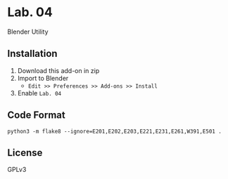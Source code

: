 # Lab. 04

Blender Utility

## Installation

1. Download this add-on in zip
1. Import to Blender
   * `Edit >> Preferences >> Add-ons >> Install`
1. Enable `Lab. 04`

## Code Format

```
python3 -m flake8 --ignore=E201,E202,E203,E221,E231,E261,W391,E501 .
```

## License

GPLv3

